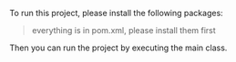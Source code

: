 To run this project, please install the following packages:
> everything is in pom.xml, please install them first

Then you can run the project by executing the main class.
